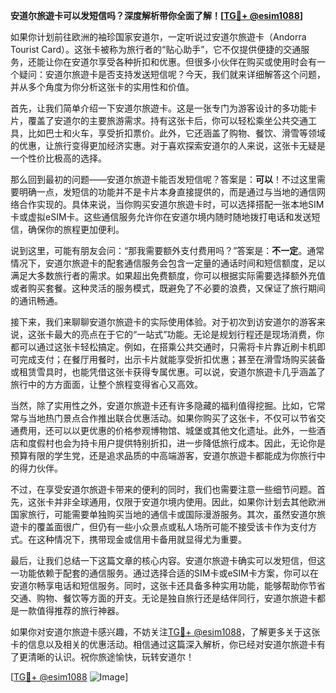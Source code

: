 **安道尔旅遊卡可以发短信吗？深度解析带你全面了解！[[TG💪+ @esim1088](https://t.me/s/esim1088)]**

如果你计划前往欧洲的袖珍国家安道尔，一定听说过安道尔旅遊卡（Andorra Tourist Card）。这张卡被称为旅行者的“贴心助手”，它不仅提供便捷的交通服务，还能让你在安道尔享受各种折扣和优惠。但很多小伙伴在购买或使用时会有一个疑问：安道尔旅遊卡是否支持发送短信呢？今天，我们就来详细解答这个问题，并从多个角度为你分析这张卡的实用性和价值。

首先，让我们简单介绍一下安道尔旅遊卡。这是一张专门为游客设计的多功能卡片，覆盖了安道尔的主要旅游需求。持有这张卡后，你可以轻松乘坐公共交通工具，比如巴士和火车，享受折扣票价。此外，它还涵盖了购物、餐饮、滑雪等领域的优惠，让旅行变得更加经济实惠。对于喜欢探索安道尔的人来说，这张卡无疑是一个性价比极高的选择。

那么回到最初的问题——安道尔旅遊卡能否发短信呢？答案是：**可以**！不过这里需要明确一点，发短信的功能并不是卡片本身直接提供的，而是通过与当地的通信网络合作实现的。具体来说，当你购买安道尔旅遊卡时，可以选择搭配一张本地SIM卡或虚拟eSIM卡。这些通信服务允许你在安道尔境内随时随地拨打电话和发送短信，确保你的旅程更加便利。

说到这里，可能有朋友会问：“那我需要额外支付费用吗？”答案是：**不一定**。通常情况下，安道尔旅遊卡的配套通信服务会包含一定量的通话时间和短信额度，足以满足大多数旅行者的需求。如果超出免费额度，你可以根据实际需要选择额外充值或者购买套餐。这种灵活的服务模式，既避免了不必要的浪费，又保证了旅行期间的通讯畅通。

接下来，我们来聊聊安道尔旅遊卡的实际使用体验。对于初次到访安道尔的游客来说，这张卡最大的亮点在于它的“一站式”功能。无论是规划行程还是现场消费，你都可以通过这张卡轻松搞定。例如，在搭乘公共交通时，只需将卡片靠近刷卡机即可完成支付；在餐厅用餐时，出示卡片就能享受折扣优惠；甚至在滑雪场购买装备或租赁雪具时，也能凭借这张卡获得专属优惠。可以说，安道尔旅遊卡几乎涵盖了旅行中的方方面面，让整个旅程变得省心又高效。

当然，除了实用性之外，安道尔旅遊卡还有许多隐藏的福利值得挖掘。比如，它常常与当地热门景点合作推出联合优惠活动。如果你购买了这张卡，不仅可以节省交通费用，还可以以更优惠的价格参观博物馆、城堡或其他文化遗址。此外，一些酒店和度假村也会为持卡用户提供特别折扣，进一步降低旅行成本。因此，无论你是预算有限的学生党，还是追求品质的中高端游客，安道尔旅遊卡都能成为你旅行中的得力伙伴。

不过，在享受安道尔旅遊卡带来的便利的同时，我们也需要注意一些细节问题。首先，这张卡并非全球通用，仅限于安道尔境内使用。因此，如果你计划去其他欧洲国家旅行，可能需要单独购买当地的通信卡或国际漫游服务。其次，虽然安道尔旅遊卡的覆盖面很广，但仍有一些小众景点或私人场所可能不接受该卡作为支付方式。在这种情况下，携带现金或信用卡备用就显得尤为重要。

最后，让我们总结一下这篇文章的核心内容。安道尔旅遊卡确实可以发短信，但这一功能依赖于配套的通信服务。通过选择合适的SIM卡或eSIM卡方案，你可以在安道尔畅享电话和短信服务。同时，这张卡还具备多种实用功能，能够帮助你节省交通、购物、餐饮等方面的开支。无论是独自旅行还是结伴同行，安道尔旅遊卡都是一款值得推荐的旅行神器。

如果你对安道尔旅遊卡感兴趣，不妨关注[TG💪+ @esim1088](https://t.me/s/esim1088)，了解更多关于这张卡的信息以及相关的优惠活动。相信通过这篇深入解析，你已经对安道尔旅遊卡有了更清晰的认识。祝你旅途愉快，玩转安道尔！

[[TG💪+ @esim1088](https://t.me/s/esim1088) ![Image](https://i.postimg.cc/4NQfJmqS/Snipaste-2025-05-13-00-14-12.png)]